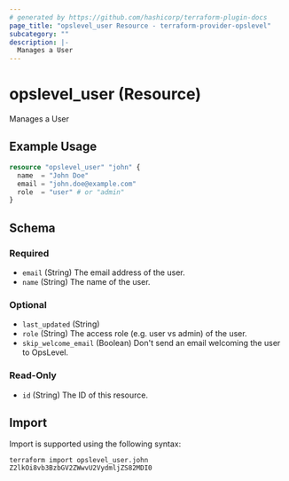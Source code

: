 ```yaml
---
# generated by https://github.com/hashicorp/terraform-plugin-docs
page_title: "opslevel_user Resource - terraform-provider-opslevel"
subcategory: ""
description: |-
  Manages a User
---
```


# opslevel_user (Resource)

Manages a User

## Example Usage

```terraform
resource "opslevel_user" "john" {
  name  = "John Doe"
  email = "john.doe@example.com"
  role  = "user" # or "admin"
}
```

<!-- schema generated by tfplugindocs -->
## Schema

### Required

- `email` (String) The email address of the user.
- `name` (String) The name of the user.

### Optional

- `last_updated` (String)
- `role` (String) The access role (e.g. user vs admin) of the user.
- `skip_welcome_email` (Boolean) Don't send an email welcoming the user to OpsLevel.

### Read-Only

- `id` (String) The ID of this resource.

## Import

Import is supported using the following syntax:

```shell
terraform import opslevel_user.john Z2lkOi8vb3BzbGV2ZWwvU2VydmljZS82MDI0
```
